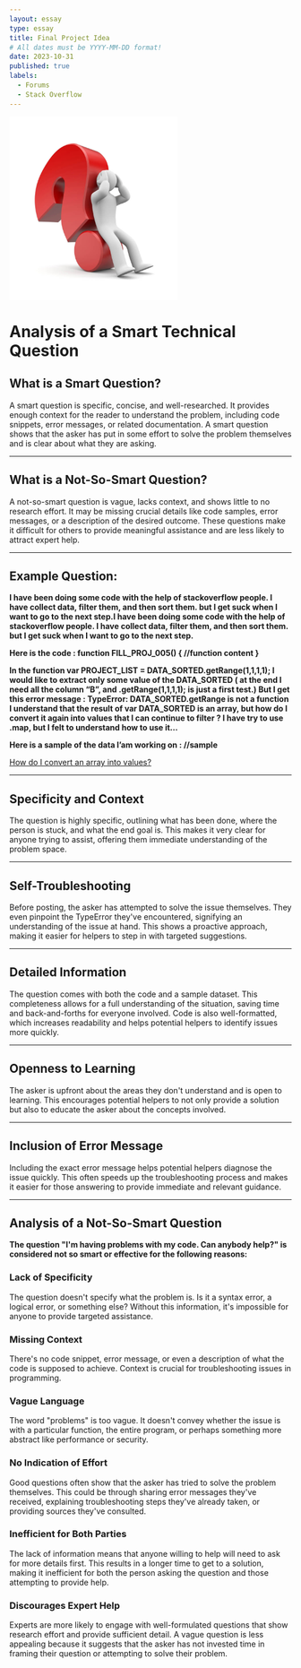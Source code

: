 ```yaml
---
layout: essay
type: essay
title: Final Project Idea
# All dates must be YYYY-MM-DD format!
date: 2023-10-31
published: true
labels:
  - Forums
  - Stack Overflow
---
```

<img width="300px" class="rounded float-start pe-4" src="../img/smartQuestions/smartQuestions.jpg" style="float: left; margin-right: 10px;" />
<div style="clear: both;"></div>

# Analysis of a Smart Technical Question

## What is a Smart Question?

A smart question is specific, concise, and well-researched. It provides enough context for the reader to understand the problem, including code snippets, error messages, or related documentation. A smart question shows that the asker has put in some effort to solve the problem themselves and is clear about what they are asking.

---

## What is a Not-So-Smart Question?

A not-so-smart question is vague, lacks context, and shows little to no research effort. It may be missing crucial details like code samples, error messages, or a description of the desired outcome. These questions make it difficult for others to provide meaningful assistance and are less likely to attract expert help.


---
## Example Question:

**I have been doing some code with the help of stackoverflow people. I have collect data, filter them, and then sort them. but I get suck when I want to go to the next step.I have been doing some code with the help of stackoverflow people. I have collect data, filter them, and then sort them. but I get suck when I want to go to the next step.**

**Here is the code : function FILL_PROJ_005() { //function content }**

**In the function var PROJECT_LIST = DATA_SORTED.getRange(1,1,1,1); I would like to extract only some value of the DATA_SORTED ( at the end I need all the column “B”, and .getRange(1,1,1,1); is just a first test.) But I get this error message : TypeError: DATA_SORTED.getRange is not a function I understand that the result of var DATA_SORTED is an array, but how do I convert it again into values that I can continue to filter ? I have try to use .map, but I felt to understand how to use it…**

**Here is a sample of the data I’am working on : //sample**


[How do I convert an array into values?](https://stackoverflow.com/questions/77061273/how-do-i-convert-an-array-into-values)

---

## Specificity and Context

The question is highly specific, outlining what has been done, where the person is stuck, and what the end goal is. This makes it very clear for anyone trying to assist, offering them immediate understanding of the problem space.

---

## Self-Troubleshooting

Before posting, the asker has attempted to solve the issue themselves. They even pinpoint the TypeError they've encountered, signifying an understanding of the issue at hand. This shows a proactive approach, making it easier for helpers to step in with targeted suggestions.

---

## Detailed Information

The question comes with both the code and a sample dataset. This completeness allows for a full understanding of the situation, saving time and back-and-forths for everyone involved. Code is also well-formatted, which increases readability and helps potential helpers to identify issues more quickly.

---

## Openness to Learning

The asker is upfront about the areas they don't understand and is open to learning. This encourages potential helpers to not only provide a solution but also to educate the asker about the concepts involved.

---

## Inclusion of Error Message

Including the exact error message helps potential helpers diagnose the issue quickly. This often speeds up the troubleshooting process and makes it easier for those answering to provide immediate and relevant guidance.

---
## Analysis of a Not-So-Smart Question

**The question "I'm having problems with my code. Can anybody help?" is considered not so smart or effective for the following reasons:**

### Lack of Specificity
The question doesn't specify what the problem is. Is it a syntax error, a logical error, or something else? Without this information, it's impossible for anyone to provide targeted assistance.

### Missing Context
There's no code snippet, error message, or even a description of what the code is supposed to achieve. Context is crucial for troubleshooting issues in programming.

### Vague Language
The word "problems" is too vague. It doesn't convey whether the issue is with a particular function, the entire program, or perhaps something more abstract like performance or security.

### No Indication of Effort
Good questions often show that the asker has tried to solve the problem themselves. This could be through sharing error messages they've received, explaining troubleshooting steps they've already taken, or providing sources they've consulted.

### Inefficient for Both Parties
The lack of information means that anyone willing to help will need to ask for more details first. This results in a longer time to get to a solution, making it inefficient for both the person asking the question and those attempting to provide help.

### Discourages Expert Help
Experts are more likely to engage with well-formulated questions that show research effort and provide sufficient detail. A vague question is less appealing because it suggests that the asker has not invested time in framing their question or attempting to solve their problem.


